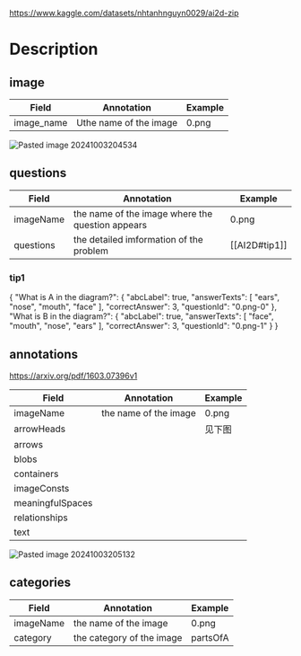 https://www.kaggle.com/datasets/nhtanhnguyn0029/ai2d-zip

# Description
## image
| Field      | Annotation             | Example |
| ---------- | ---------------------- | ------- |
| image_name | Uthe name of the image | 0.png   |


![Pasted image 20241003204534](https://github.com/user-attachments/assets/aa13ea78-05fc-4662-958c-9a4845214ba9)


## questions
| Field     | Annotation                                       | Example       |
| --------- | ------------------------------------------------ | ------------- |
| imageName | the name of the image where the question appears | 0.png         |
| questions | the detailed imformation of the problem          | [[AI2D#tip1]] |
### tip1
{
  "What is A in the diagram?": {
    "abcLabel": true,
    "answerTexts": [
      "ears",
      "nose",
      "mouth",
      "face"
    ],
    "correctAnswer": 3,
    "questionId": "0.png-0"
  },
  "What is B in the diagram?": {
    "abcLabel": true,
    "answerTexts": [
      "face",
      "mouth",
      "nose",
      "ears"
    ],
    "correctAnswer": 3,
    "questionId": "0.png-1"
  }
}
## annotations
https://arxiv.org/pdf/1603.07396v1

| Field            | Annotation            | Example |
| ---------------- | --------------------- | ------- |
| imageName        | the name of the image | 0.png   |
| arrowHeads       |                       | 见下图     |
| arrows           |                       |         |
| blobs            |                       |         |
| containers       |                       |         |
| imageConsts      |                       |         |
| meaningfulSpaces |                       |         |
| relationships    |                       |         |
| text             |                       |         |
![Pasted image 20241003205132](https://github.com/user-attachments/assets/2c72c157-8536-4d28-bc14-914b34184d7d)


## categories
| Field     | Annotation                | Example  |
| --------- | ------------------------- | -------- |
| imageName | the name of the image     | 0.png    |
| category  | the category of the image | partsOfA |
